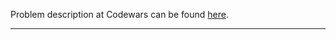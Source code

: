 Problem description at Codewars can be found
[here](https://www.codewars.com/kata/566dc05f855b36a031000048/train/python).

-------------


